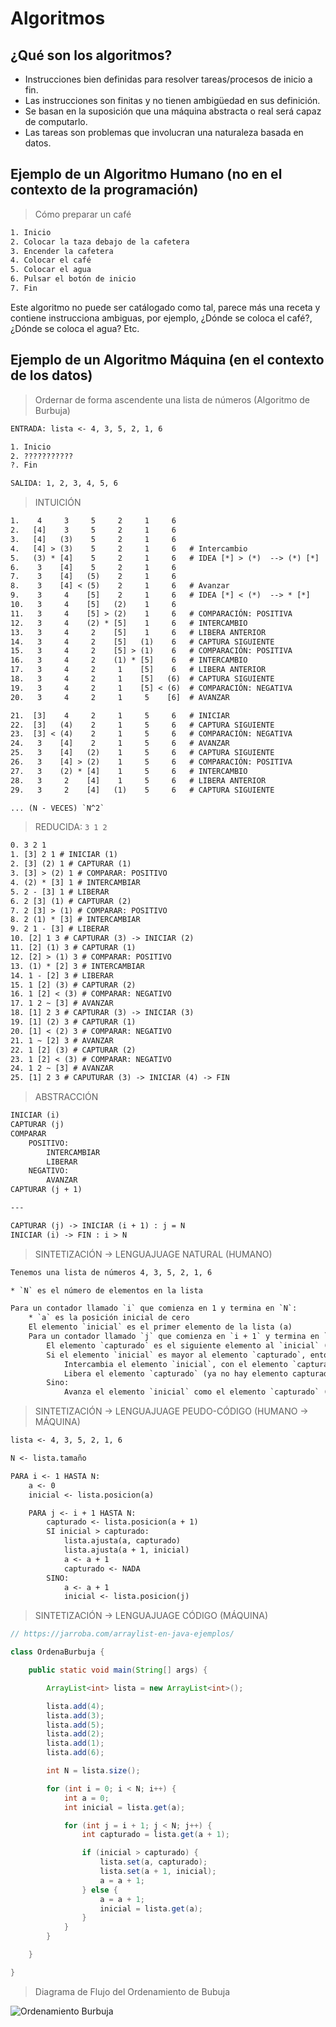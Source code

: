 # Algoritmos

## ¿Qué son los algoritmos?

* Instrucciones bien definidas para resolver tareas/procesos de inicio a fin.
* Las instrucciones son finitas y no tienen ambigüedad en sus definición.
* Se basan en la suposición que una máquina abstracta o real será capaz de computarlo.
* Las tareas son problemas que involucran una naturaleza basada en datos.

## Ejemplo de un Algoritmo Humano (no en el contexto de la programación)

> Cómo preparar un café

```txt
1. Inicio
2. Colocar la taza debajo de la cafetera
3. Encender la cafetera
4. Colocar el café
5. Colocar el agua
6. Pulsar el botón de inicio
7. Fin
```

Este algoritmo no puede ser catálogado como tal, parece más una receta y contiene instrucciona ambiguas, por ejemplo, ¿Dónde se coloca el café?, ¿Dónde se coloca el agua? Etc.

## Ejemplo de un Algoritmo Máquina (en el contexto de los datos)

> Ordernar de forma ascendente una lista de números (Algoritmo de Burbuja)

```txt
ENTRADA: lista <- 4, 3, 5, 2, 1, 6

1. Inicio
2. ???????????
?. Fin

SALIDA: 1, 2, 3, 4, 5, 6
```

> INTUICIÓN

```txt
1.    4     3     5     2     1     6
2.   [4]    3     5     2     1     6
3.   [4]   (3)    5     2     1     6
4.   [4] > (3)    5     2     1     6   # Intercambio
5.   (3) * [4]    5     2     1     6   # IDEA [*] > (*)  --> (*) [*]
6.    3    [4]    5     2     1     6
7.    3    [4]   (5)    2     1     6
8.    3    [4] < (5)    2     1     6   # Avanzar
9.    3     4    [5]    2     1     6   # IDEA [*] < (*)  --> * [*]
10.   3     4    [5]   (2)    1     6
11.   3     4    [5] > (2)    1     6   # COMPARACIÓN: POSITIVA
12.   3     4    (2) * [5]    1     6   # INTERCAMBIO
13.   3     4     2    [5]    1     6   # LIBERA ANTERIOR
14.   3     4     2    [5]   (1)    6   # CAPTURA SIGUIENTE
15.   3     4     2    [5] > (1)    6   # COMPARACIÓN: POSITIVA
16.   3     4     2    (1) * [5]    6   # INTERCAMBIO
17.   3     4     2     1    [5]    6   # LIBERA ANTERIOR
18.   3     4     2     1    [5]   (6)  # CAPTURA SIGUIENTE
19.   3     4     2     1    [5] < (6)  # COMPARACIÓN: NEGATIVA
20.   3     4     2     1     5    [6]  # AVANZAR

21.  [3]    4     2     1     5     6   # INICIAR
22.  [3]   (4)    2     1     5     6   # CAPTURA SIGUIENTE
23.  [3] < (4)    2     1     5     6   # COMPARACIÓN: NEGATIVA
24.   3    [4]    2     1     5     6   # AVANZAR
25.   3    [4]   (2)    1     5     6   # CAPTURA SIGUIENTE
26.   3    [4] > (2)    1     5     6   # COMPARACIÓN: POSITIVA
27.   3    (2) * [4]    1     5     6   # INTERCAMBIO
28.   3     2    [4]    1     5     6   # LIBERA ANTERIOR
29.   3     2    [4]   (1)    5     6   # CAPTURA SIGUIENTE

... (N - VECES) `N^2`
```

> REDUCIDA: `3 1 2`

```txt
0. 3 2 1
1. [3] 2 1 # INICIAR (1)
2. [3] (2) 1 # CAPTURAR (1)
3. [3] > (2) 1 # COMPARAR: POSITIVO
4. (2) * [3] 1 # INTERCAMBIAR
5. 2 - [3] 1 # LIBERAR
6. 2 [3] (1) # CAPTURAR (2)
7. 2 [3] > (1) # COMPARAR: POSITIVO
8. 2 (1) * [3] # INTERCAMBIAR
9. 2 1 - [3] # LIBERAR
10. [2] 1 3 # CAPTURAR (3) -> INICIAR (2)
11. [2] (1) 3 # CAPTURAR (1)
12. [2] > (1) 3 # COMPARAR: POSITIVO
13. (1) * [2] 3 # INTERCAMBIAR
14. 1 - [2] 3 # LIBERAR
15. 1 [2] (3) # CAPTURAR (2)
16. 1 [2] < (3) # COMPARAR: NEGATIVO
17. 1 2 ~ [3] # AVANZAR
18. [1] 2 3 # CAPTURAR (3) -> INICIAR (3)
19. [1] (2) 3 # CAPTURAR (1)
20. [1] < (2) 3 # COMPARAR: NEGATIVO
21. 1 ~ [2] 3 # AVANZAR
22. 1 [2] (3) # CAPTURAR (2)
23. 1 [2] < (3) # COMPARAR: NEGATIVO
24. 1 2 ~ [3] # AVANZAR
25. [1] 2 3 # CAPUTURAR (3) -> INICIAR (4) -> FIN
```

> ABSTRACCIÓN

```txt
INICIAR (i)
CAPTURAR (j)
COMPARAR
    POSITIVO:
        INTERCAMBIAR
        LIBERAR
    NEGATIVO:
        AVANZAR
CAPTURAR (j + 1)

---

CAPTURAR (j) -> INICIAR (i + 1) : j = N
INICIAR (i) -> FIN : i > N
```

> SINTETIZACIÓN -> LENGUAJUAGE NATURAL (HUMANO)

```txt
Tenemos una lista de números 4, 3, 5, 2, 1, 6

* `N` es el número de elementos en la lista

Para un contador llamado `i` que comienza en 1 y termina en `N`:
    * `a` es la posición inicial de cero
    El elemento `inicial` es el primer elemento de la lista (a)
    Para un contador llamado `j` que comienza en `i + 1` y termina en `N`:
        El elemento `capturado` es el siguiente elemento al `inicial` (a + 1 ~= j)
        Si el elemento `inicial` es mayor al elemento `capturado`, entonces:
            Intercambia el elemento `inicial`, con el elemento `capturado` (a <- a + 1)
            Libera el elemento `capturado` (ya no hay elemento capturado)
        Sino:
            Avanza el elemento `inicial` como el elemento `capturado` (a <- j)
```

> SINTETIZACIÓN -> LENGUAJUAGE PEUDO-CÓDIGO (HUMANO -> MÁQUINA)

```txt
lista <- 4, 3, 5, 2, 1, 6

N <- lista.tamaño

PARA i <- 1 HASTA N:
    a <- 0
    inicial <- lista.posicion(a)

    PARA j <- i + 1 HASTA N:
        capturado <- lista.posicion(a + 1)
        SI inicial > capturado:
            lista.ajusta(a, capturado)
            lista.ajusta(a + 1, inicial)
            a <- a + 1
            capturado <- NADA
        SINO:
            a <- a + 1
            inicial <- lista.posicion(j)
```

> SINTETIZACIÓN -> LENGUAJUAGE CÓDIGO (MÁQUINA)

```java
// https://jarroba.com/arraylist-en-java-ejemplos/

class OrdenaBurbuja {

    public static void main(String[] args) {

        ArrayList<int> lista = new ArrayList<int>();

        lista.add(4);
        lista.add(3);
        lista.add(5);
        lista.add(2);
        lista.add(1);
        lista.add(6);

        int N = lista.size();

        for (int i = 0; i < N; i++) {
            int a = 0;
            int inicial = lista.get(a);

            for (int j = i + 1; j < N; j++) {
                int capturado = lista.get(a + 1);

                if (inicial > capturado) {
                    lista.set(a, capturado);
                    lista.set(a + 1, inicial);
                    a = a + 1;
                } else {
                    a = a + 1;
                    inicial = lista.get(a);
                }
            }
        }

    }

}
```

> Diagrama de Flujo del Ordenamiento de Bubuja

![Ordenamiento Burbuja](./assets/BubbleSort.drawio.png)